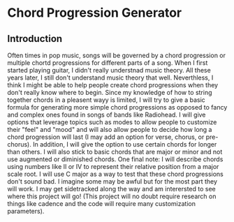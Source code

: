 # Chord Progression Generator

## Introduction

Often times in pop music, songs will be governed by a chord progression or multiple chortd progressions for different parts of a song. When I first started playing guitar, I didn't really understnad music theory. All these years later, I still don't understand music theory that well. Neverthless, I think I might be able to help people create chord progressions when they don't really know where to begin. Since my knowledge of how to string together chords in a pleasent wayy is limited, I will try to give a basic formula for generating more simple chord progressions as opposed to fancy and complex ones found in songs of bands like Radiohead. I will give options that leverage topics such as modes to allow people to customize their "feel" and "mood" and will also allow people to decide how long a chord progression will last (I may add an option for verse, chorus, or pre-chorus). In addition, I will give the option to use certain chords for longer than others. I will also stick to basic chords that are major or minor and not use augmented or diminished chords. One final note: I will describe chords using numbers like II or IV to represent their relative position from a major scale root. I will use C major as a way to test that these chord progressions don't sound bad. I imagine some may be awful but for the most part they will work. I may get sidetracked along the way and am interersted to see where this project will go! (This project will no doubt require research on things like cadence and the code will require many customization parameters).